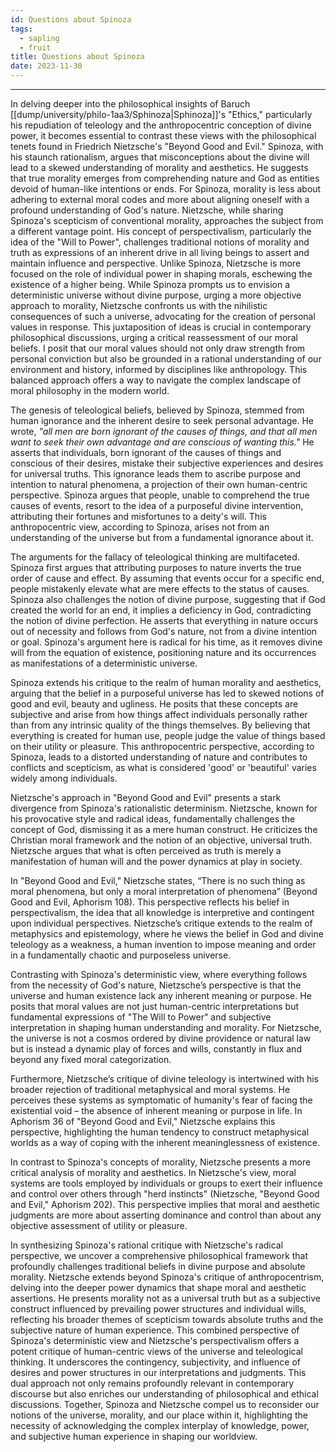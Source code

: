 ```yaml
---
id: Questions about Spinoza
tags:
  - sapling
  - fruit
title: Questions about Spinoza
date: 2023-11-30
---
```


<!--
In the Appendix to Ethics Part One (pp. 180-85), Spinoza criticizes the idea “that God directs all things to some definite end” and
“that God has made all things for man and has made man to worship God.” (181)

He goes on to raise and answer three questions:
(1) Why do people believe such things?
(2) Why are these beliefs mistaken?
(3) What is the connection between these mistaken beliefs and wrong ideas about good and evil, beauty and ugliness, and other qualities?

Using your own words, explain what Spinoza says to each of these points.
Brief quotations are appropriate, but your explanation of the arguments should be in your own terms, and should be complete, that is, explaining all of his points.

In conclusion, say what if anything we can learn from this discussion.
Is his point one that still needs making, or have we left the mistakes Spinoza refutes behind? Or maybe you think they are not mistakes, or that his criticism is faulty

pp. 180-185
With these demonstrations I have explained God’s nature and properties: God exists necessarily; God is unique; God exists and acts solely from the necessity of the divine nature; God is the free cause of all things (and I have shown how); all things are in God and depend on God in such a way that without God they can’t exist or be conceived; all things have been precaused by God, not from freedom of the will or absolute ·whim or· good pleasure, but from God’s absolute nature or infinite power.

Further, I have taken care, whenever the occasion arose, to remove prejudices that could prevent my demonstrations from being grasped. But because many prejudices remain that could—that can—be a great obstacle to men’s understanding my way of explaining how things hang together, I have thought it worthwhile to consider those prejudices here, subjecting them to the scrutiny of reason. All the prejudices I here undertake to expose depend on the common supposition that all natural things act, as men do, on account of an end. Indeed, people maintain as a certainty that God directs all things to some definite end, this being implicit in their view that God has made all things for man and has made man to worship God.

So I shall begin by considering this one prejudice, asking first why most people are satisfied that it is true and so inclined by nature to embrace it. Then I shall show its falsity, and finally show how from this prejudices have arisen concerning good and evil, merit and wrong-doing, praise and blame, order and confusion, beauty and ugliness, and other things of this kind.

(1) Of course this is not the place to derive my explanations from the nature of the human mind. It will suffice here to build on two things that every- one must admit to be true: that all men are born ignorant of the causes of things, and that all men want to seek their own advantage and are conscious of wanting this.
From these premises it follows that men think themselves free, because they are conscious of their choices and their desires, are ignorant of the causes that incline them to want and to choose, and thus never give the faintest thought —even in their dreams!—to those causes. It follows also that men act always on account of a goal, specifically on account of their advantage, which they seek. Putting these two together, men are in a frame of mind from which efficient causes —that is, real causes—are almost totally absent, and which is saturated by thought about final causes, goals or ends or purposes. So the only explanations they look for are ones in terms of final causes—in asking ‘Why did that happen?’ they are asking ‘For what purpose did that happen?’—and when they have heard that they are satisfied, having nothing more to ask. But if they can’t get such explanations from others they have to turn to themselves, and to reflect on the ends by which they are usually led to do such things; so they necessarily judge the temperament of other men from their own temperament.
Furthermore, they find—both in themselves and outside themselves— many means that are very helpful in seeking their own advantage: eyes for seeing, teeth for chewing, plants and animals for food, the sun for light, the sea for supporting fish, and similarly with almost everything else whose natural causes—that is, whose efficient causes—they are not curious about. This leads them to consider all natural things as means to their own advantage. And knowing that they had found these means, not provided them for themselves, they had reason to think there was someone else who had prepared these means for human use. So they inferred that one or more rulers of nature, endowed with human freedom, had taken care of all things for them, and made all things for their (human) use.
And since they had never heard anything about the character of these rulers, they had to judge it from their own characters; so they maintained that the Gods direct everything for the use of men in order to bind men to them and be held by men in the highest honour! So it has come about that each man has thought up—on the basis of his own character—his own way of worshipping God, so that God might love him above all the rest, and direct the whole of nature according to the needs of his blind desire and insatiable greed. Thus this prejudice changed into superstition, and struck deep roots in men’s minds. This is why everyone tried so hard to understand and explain the final causes— the purposes—of all things.

But while trying to show that nature does nothing in vain (meaning: nothing that isn’t useful to men), they seem to have shown only that nature and the gods are as mad as men are! Look at how they ended up! Along with many conveniences in nature they couldn’t avoid finding many inconveniences—storms, earthquakes, diseases, etc. They hold that these happen because the gods—whom they judge on the basis of themselves—are angry with men for wronging them or making mistakes in their worship. And though their daily experience contradicted this, and though countless examples showed that conveniences and inconveniences happen indiscriminately to the pious and the impious alike, that didn’t lead them to give up their longstanding prejudice. It was easier for them to put the gods’ reasons for· this among the other unknown things whose uses they were ignorant of, thus remaining in the state of ignorance in which they had been born, than to destroy that whole construction and think up a new one.

So they maintained it as certain that the gods’ judgments far surpass man’s grasp. This alone would have caused the truth to be hidden from the human race for ever, if mathematics hadn’t shown them another standard of truth. It could do this because it isn’t involved in the final-causes muddle, because·it is concerned not with ends but only with the essential properties of figures. In addition to mathematics there have also been a few other things (I needn’t list them here) which have enabled a few men to notice these common prejudices and be led to the true knowledge of things.

(2) That is enough on what I promised in the first place, namely, to explain why men are so inclined to believe that all things act for an end. I don’t need many words to show that nature has no end set before it, and that all final causes are nothing but human fictions. I think I have already sufficiently establish- ed it, both by my explanation of the origins of this prejudice and also by the propositions by which I have shown that everything happens by a certain eternal necessity of nature and with the greatest perfection.
Still, I shall add this: this doctrine about ends turns nature completely upside down. For what is really a cause it considers as an effect, and conversely what is an effect it considers as a cause. What by nature comes first it makes follow. And finally, what is supreme and most perfect it makes imperfect.
The first two points are self-evident. Again, this doctrine takes away God’s perfection. For if God acts for the sake of an end, it must be that God wants something and therefore lacks something. And though the theologians and meta- physicians distinguish different kinds of ends, that doesn’t help them with the present difficulty. They say that God did everything for God’s own sake and not for the sake of the things God was going to create. For before the creation that they believe in they can’t find anything for the sake of which God could act— except God! And so they have to admit that God willed to make things happen as means to things that God wanted and lacked. This is self-evident.
I should also mention that the followers of this doctrine about ends, wanting to show off their cleverness in saying what things are for, have called to their aid a new form of argument: instead of reducing things to the impossible, they reduce them to ignorance! Their resorting to this shows that no other way of defending their doctrine was open to them.
For example, if a slate falls from a roof onto someone’s head and kills him, they will argue that the slate fell in order to kill the man. Here is how their argument goes: If it didn’t fall for that purpose because God wanted the man to be killed, how could so many circumstances have come together by chance? You may answer that it happened because the wind was blowing hard and the man was walking that way. But why was the wind blowing hard just then? Why was the man walking by just then? If you answer that the wind arose then because on the preceding day, while the weather was still calm, the sea began to toss, and that the man had been invited somewhere by a friend, then we will ask: Why was the sea tossing? Why was the man invited at just that time?
And on it goes! They won’t stop asking for the causes of causes until you take refuge in the will of God, which is the haven of unacknowledged ignorance.
Similarly, when they see the structure of the human body, these people are struck by a foolish wonder; and because they don’t know the causes of this elaborate structure they conclude that it is constructed not by mechanical processes but by divine or supernatural skill, and constituted as it is so that the parts won’t injure another.
So it comes about that someone who seeks the true causes of ‘miracles’ and is eager (like an educated man) to understand natural things, not (like a fool) to wonder at them, is denounced as an impious heretic by those whom the people honour as interpreters of nature and of the gods. For the denouncers know that if ignorance is taken away and replaced by real knowledge of mechanical processes, then foolish wonder is also taken away, depriving them of their only means for arguing and defending their authority. Enough of this; I now pass on to what I decided to treat here in the third place.

(3) After men convinced themselves that whatever happens does so on their account, they had to judge as most important in each thing whatever is most useful to them, and to rate as most excellent all the things by which they were most pleased. So they had to develop the notions: good, bad, order, confusion, warm, cold, beauty, ugliness, in terms of which they ‘explained’ natural things. I shall briefly discuss these here.

Whatever contributes to health and to the worship of God they have called ‘good’, and what is contrary to these they call ‘bad’. Those who don’t understand the real nature of things, and have only a pictorial grasp of them, mistake their own imaginings for intellectual thought; they really have nothing to say about things, but in their ignorance of things and of their own natures they firmly believe that there is an order in things. When a number of items are set out in such a way that when they’re presented to us through the senses we can easily imagine them—can easily depict them to ourselves— and so can easily remember them, we say that they are ‘orderly’; but if the opposite is true we say that they are ‘disorderly’ or ‘confused’.

And since the things we can easily imagine are especially pleasing to us, men prefer ‘order’ to ‘confusion’, as if order were something in nature more than a relation to our imagination! They also say that God has created all things to be orderly (thus unknowingly attributing imagination to God, unless they mean that God has disposed things so that men can easily imagine them). Perhaps they won’t be deterred—though they should be— by the fact that we find infinitely many things that far surpass our imagination, and many that confuse it on account of its weakness. But enough of this.

The other notions are also nothing but various states of the imagination; yet ignorant people consider them to be chief attributes of things. This is because, as I have already said, they believe that all things were made for their sake, and call the nature of a thing ‘good’ or ‘bad’, ‘sound’ or ‘rotten’ and ‘corrupt’, according to how it affects them. For example, if the motion the nerves receive from objects presented through the eyes is conducive to health, the objects that cause it are called ‘beautiful’; those that cause a contrary motion are called ‘ugly’. Those that move the sensory apparatus through the nose they call ‘pleasant-smelling’ or ‘stinking’; through the tongue, ‘sweet’ or ‘bitter’, ‘tasty’ or ‘tasteless’; through touch, ‘hard’ or ‘soft’, ‘rough’ or ‘smooth’, etc.; and finally those that affect us through the ears are said to produce ‘noise’, ‘sound’ or ‘harmony’. Some men have been mad enough to believe that God is pleased by harmony!
All these things show well enough that each person has judged things according to the disposition of his own brain; or rather, has accepted states of the imagination as things. So it is no wonder (I note in passing) that we find so many controversies to have arisen among men, and that they have finally given rise to scepticism. For although human bodies are alike in many ways, they still differ in very many. And for that reason what seems good to one seems bad to another; what seems ordered to one seems confused to another; what seems pleasing to one seems displeasing to another, and so on.
I pass over the other notions here, both because this is not the place to treat them at length and because everyone has experienced this variability sufficiently for himself. That is why we have such sayings as ‘So many heads, so many attitudes’, ‘Everyone is well pleased with his own opinion’, and ‘Brains differ as much as palates do’. These proverbs show well enough that men judge things according to the disposition of their brain, and imagine things rather than under- standing them. For if men had understood natural things they would at least have been convinced of the truth about them, even if they weren’t all attracted by it. The example of mathematics shows this. So we see that all the notions by which ordinary people are accustomed to explain nature are only states of the imagination, and don’t indicate the nature of anything except the imagination.
Many people are accustomed to arguing in this way: If all things have followed from the necessity of God’s most perfect nature, why are there so many imperfections in nature? why are things so rotten that they stink? so ugly that they make us sick? why is there confusion, evil, and wrong-doing? I repeat that those who argue like this are easily answered. For the perfection of things is to be judged solely from their nature and power; things are not more or less perfect because they please or offend men’s senses, or because they are useful or harmful to human nature.
But to those who ask ‘Why didn’t God create all men so that they would be governed by the command of reason?’ I answer only: ‘Because God had the material to create all things, from the highest degree of perfection to the lowest’; or, to put it more accurately, ‘Because the laws of God’s nature have been so ample that they sufficed for producing all things that can be conceived by an unlimited intellect’ (as I demonstrated in 16)—that is, producing everything that is conceivable or possible.
-->

---

In delving deeper into the philosophical insights of Baruch [[dump/university/philo-1aa3/Sphinoza|Sphinoza]]'s "Ethics," particularly his repudiation of teleology and the anthropocentric conception of divine power, it becomes essential to contrast these views with the philosophical tenets found in Friedrich Nietzsche's "Beyond Good and Evil." Spinoza, with his staunch rationalism, argues that misconceptions about the divine will lead to a skewed understanding of morality and aesthetics. He suggests that true morality emerges from comprehending nature and God as entities devoid of human-like intentions or ends. For Spinoza, morality is less about adhering to external moral codes and more about aligning oneself with a profound understanding of God's nature.
Nietzsche, while sharing Spinoza's scepticism of conventional morality, approaches the subject from a different vantage point. His concept of perspectivalism, particularly the idea of the "Will to Power", challenges traditional notions of morality and truth as expressions of an inherent drive in all living beings to assert and maintain influence and perspective. Unlike Spinoza, Nietzsche is more focused on the role of individual power in shaping morals, eschewing the existence of a higher being. While Spinoza prompts us to envision a deterministic universe without divine purpose, urging a more objective approach to morality, Nietzsche confronts us with the nihilistic consequences of such a universe, advocating for the creation of personal values in response. This juxtaposition of ideas is crucial in contemporary philosophical discussions, urging a critical reassessment of our moral beliefs. I posit that our moral values should not only draw strength from personal conviction but also be grounded in a rational understanding of our environment and history, informed by disciplines like anthropology. This balanced approach offers a way to navigate the complex landscape of moral philosophy in the modern world.

The genesis of teleological beliefs, believed by Spinoza, stemmed from human ignorance and the inherent desire to seek personal advantage. He wrote, _"all men are born ignorant of the causes of things, and that all men want to seek their own advantage and are conscious of wanting this."_ He asserts that individuals, born ignorant of the causes of things and conscious of their desires, mistake their subjective experiences and desires for universal truths. This ignorance leads them to ascribe purpose and intention to natural phenomena, a projection of their own human-centric perspective. Spinoza argues that people, unable to comprehend the true causes of events, resort to the idea of a purposeful divine intervention, attributing their fortunes and misfortunes to a deity's will. This anthropocentric view, according to Spinoza, arises not from an understanding of the universe but from a fundamental ignorance about it.

The arguments for the fallacy of teleological thinking are multifaceted. Spinoza first argues that attributing purposes to nature inverts the true order of cause and effect. By assuming that events occur for a specific end, people mistakenly elevate what are mere effects to the status of causes. Spinoza also challenges the notion of divine purpose, suggesting that if God created the world for an end, it implies a deficiency in God, contradicting the notion of divine perfection. He asserts that everything in nature occurs out of necessity and follows from God's nature, not from a divine intention or goal. Spinoza's argument here is radical for his time, as it removes divine will from the equation of existence, positioning nature and its occurrences as manifestations of a deterministic universe.

Spinoza extends his critique to the realm of human morality and aesthetics, arguing that the belief in a purposeful universe has led to skewed notions of good and evil, beauty and ugliness. He posits that these concepts are subjective and arise from how things affect individuals personally rather than from any intrinsic quality of the things themselves. By believing that everything is created for human use, people judge the value of things based on their utility or pleasure. This anthropocentric perspective, according to Spinoza, leads to a distorted understanding of nature and contributes to conflicts and scepticism, as what is considered 'good' or 'beautiful' varies widely among individuals.

Nietzsche's approach in "Beyond Good and Evil" presents a stark divergence from Spinoza's rationalistic determinism. Nietzsche, known for his provocative style and radical ideas, fundamentally challenges the concept of God, dismissing it as a mere human construct. He criticizes the Christian moral framework and the notion of an objective, universal truth. Nietzsche argues that what is often perceived as truth is merely a manifestation of human will and the power dynamics at play in society.

In "Beyond Good and Evil," Nietzsche states, “There is no such thing as moral phenomena, but only a moral interpretation of phenomena” (Beyond Good and Evil, Aphorism 108). This perspective reflects his belief in perspectivalism, the idea that all knowledge is interpretive and contingent upon individual perspectives. Nietzsche’s critique extends to the realm of metaphysics and epistemology, where he views the belief in God and divine teleology as a weakness, a human invention to impose meaning and order in a fundamentally chaotic and purposeless universe.

Contrasting with Spinoza's deterministic view, where everything follows from the necessity of God's nature, Nietzsche’s perspective is that the universe and human existence lack any inherent meaning or purpose. He posits that moral values are not just human-centric interpretations but fundamental expressions of "The Will to Power" and subjective interpretation in shaping human understanding and morality. For Nietzsche, the universe is not a cosmos ordered by divine providence or natural law but is instead a dynamic play of forces and wills, constantly in flux and beyond any fixed moral categorization.

Furthermore, Nietzsche’s critique of divine teleology is intertwined with his broader rejection of traditional metaphysical and moral systems. He perceives these systems as symptomatic of humanity's fear of facing the existential void – the absence of inherent meaning or purpose in life. In Aphorism 36 of "Beyond Good and Evil," Nietzsche explains this perspective, highlighting the human tendency to construct metaphysical worlds as a way of coping with the inherent meaninglessness of existence.

In contrast to Spinoza's concepts of morality, Nietzsche presents a more critical analysis of morality and aesthetics. In Nietzsche's view, moral systems are tools employed by individuals or groups to exert their influence and control over others through "herd instincts" (Nietzsche, "Beyond Good and Evil," Aphorism 202). This perspective implies that moral and aesthetic judgments are more about asserting dominance and control than about any objective assessment of utility or pleasure.

In synthesizing Spinoza's rational critique with Nietzsche's radical perspective, we uncover a comprehensive philosophical framework that profoundly challenges traditional beliefs in divine purpose and absolute morality. Nietzsche extends beyond Spinoza's critique of anthropocentrism, delving into the deeper power dynamics that shape moral and aesthetic assertions. He presents morality not as a universal truth but as a subjective construct influenced by prevailing power structures and individual wills, reflecting his broader themes of scepticism towards absolute truths and the subjective nature of human experience. This combined perspective of Spinoza's deterministic view and Nietzsche's perspectivalism offers a potent critique of human-centric views of the universe and teleological thinking. It underscores the contingency, subjectivity, and influence of desires and power structures in our interpretations and judgments. This dual approach not only remains profoundly relevant in contemporary discourse but also enriches our understanding of philosophical and ethical discussions. Together, Spinoza and Nietzsche compel us to reconsider our notions of the universe, morality, and our place within it, highlighting the necessity of acknowledging the complex interplay of knowledge, power, and subjective human experience in shaping our worldview.
